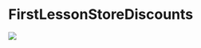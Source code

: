# FirstLessonStoreDiscounts
<p align="left">
<img src="https://user-images.githubusercontent.com/108148690/210438231-52862fa7-9643-4e68-9588-051ab9a72afb.jpeg"/>
</p>
